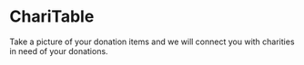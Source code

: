 # ChariTable

Take a picture of your donation items and we will connect you with charities in need of your donations.
